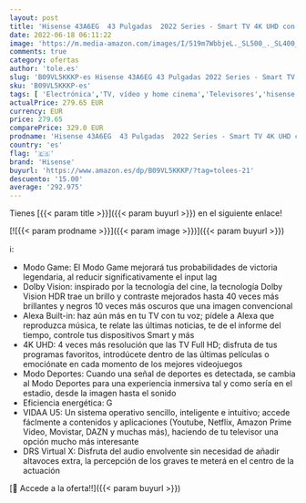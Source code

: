 ```yaml
---
layout: post
title: 'Hisense 43A6EG  43 Pulgadas  2022 Series - Smart TV 4K UHD con Dolby Vision HDR  DTS Virtual X  Freeview Play  Alexa Built-in  Bluetooth  Nuevo 2022   Black'
date: 2022-06-18 06:11:22
image: 'https://m.media-amazon.com/images/I/519m7WbbjeL._SL500_._SL400_.jpg'
comments: true
category: ofertas
author: 'tole.es'
slug: 'B09VL5KKKP-es Hisense 43A6EG 43 Pulgadas 2022 Series - Smart TV 4K UHD...'
sku: 'B09VL5KKKP-es'
tags: [ 'Electrónica','TV, vídeo y home cinema','Televisores','hisense','smart','tv','🇪🇸', ]
actualPrice: 279.65 EUR
currency: EUR
price: 279.65
comparePrice: 329.0 EUR
prodname: 'Hisense 43A6EG  43 Pulgadas  2022 Series - Smart TV 4K UHD con Dolby Vision HDR  DTS Virtual X  Freeview Play  Alexa Built-in  Bluetooth  Nuevo 2022   Black'
country: 'es'
flag: '🇪🇸'
brand: 'Hisense'
buyurl: 'https://www.amazon.es/dp/B09VL5KKKP/?tag=tolees-21'
descuento: '15.00'
average: '292.975'
---
```


Tienes [{{< param title >}}]({{< param buyurl >}}) en el siguiente enlace!

[![{{< param prodname >}}]({{< param image >}})]({{< param buyurl >}})

ℹ️:

- Modo Game: El Modo Game mejorará tus probabilidades de victoria legendaria, al reducir significativamente el input lag
- Dolby Vision: inspirado por la tecnología del cine, la tecnología Dolby Vision HDR trae un brillo y contraste mejorados hasta 40 veces más brillantes y negros 10 veces más oscuros que una imagen convencional
- Alexa Built-in: haz aún más en tu TV con tu voz; pídele a Alexa que reproduzca música, te relate las últimas noticias, te de el informe del tiempo, controle tus dispositivos Smart y más
- 4K UHD: 4 veces más resolución que las TV Full HD; disfruta de tus programas favoritos, introdúcete dentro de las últimas películas o emociónate en cada momento de los mejores videojuegos
- Modo Deportes: Cuando una señal de deportes es detectada, se cambia al Modo Deportes para una experiencia inmersiva tal y como sería en el estadio, desde la imagen hasta el sonido
- Eficiencia energética: G
- VIDAA U5: Un sistema operativo sencillo, inteligente e intuitivo; accede fáclmente a contenidos y aplicaciones (Youtube, Netflix, Amazon Prime Video, Movistar, DAZN y muchas más), haciendo de tu televisor una opción mucho más interesante
- DRS Virtual X: Disfruta del audio envolvente sin necesidad de añadir altavoces extra, la percepción de los graves te meterá en el centro de la actuación

[🛒 Accede a la oferta!!]({{< param buyurl >}})
